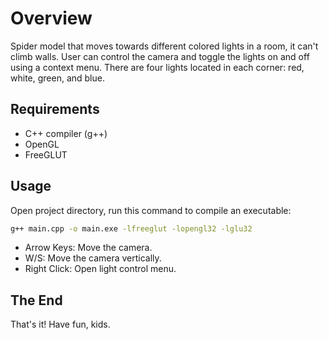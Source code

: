 # Overview

Spider model that moves towards different colored lights in a room, it can't climb walls. User can control the camera and toggle the lights on and off using a context menu. There are four lights located in each corner: red, white, green, and blue.

## Requirements

- C++ compiler (g++)
- OpenGL
- FreeGLUT

## Usage

Open project directory, run this command to compile an executable: 
```bash
g++ main.cpp -o main.exe -lfreeglut -lopengl32 -lglu32
```

- Arrow Keys: Move the camera.
- W/S: Move the camera vertically.
- Right Click: Open light control menu.

## The End

That's it! Have fun, kids.

